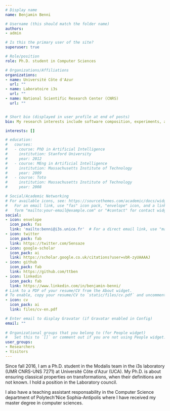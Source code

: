 ```yaml
---
# Display name
name: Benjamin Benni

# Username (this should match the folder name)
authors:
- admin

# Is this the primary user of the site?
superuser: true

# Role/position
role: Ph.D. student in Computer Sciences

# Organizations/Affiliations
organizations:
- name: Université Côte d'Azur
  url: ""
- name: Laboratoire i3s
  url: ""
- name: National Scientific Research Center (CNRS)
  url: ""


# Short bio (displayed in user profile at end of posts)
bio: My research interests include software composition, experiments, and coffee.

interests: []

# education:
#   courses:
#   - course: PhD in Artificial Intelligence
#     institution: Stanford University
#     year: 2012
#   - course: MEng in Artificial Intelligence
#     institution: Massachusetts Institute of Technology
#     year: 2009
#   - course: Toto
#     institution: Massachusetts Institute of Technology
#     year: 2008

# Social/Academic Networking
# For available icons, see: https://sourcethemes.com/academic/docs/widgets/#icons
#   For an email link, use "fas" icon pack, "envelope" icon, and a link in the
#   form "mailto:your-email@example.com" or "#contact" for contact widget.
social:
- icon: envelope
  icon_pack: fas
  link: 'mailto:benni@i3s.unice.fr'  # For a direct email link, use "mailto:test@example.org".
- icon: twitter
  icon_pack: fab
  link: https://twitter.com/Sensaze
- icon: google-scholar
  icon_pack: ai
  link: https://scholar.google.co.uk/citations?user=vbR-zyUAAAAJ
- icon: github
  icon_pack: fab
  link: https://github.com/ttben
- icon: linkedin
  icon_pack: fab
  link: https://www.linkedin.com/in/benjamin-benni/
# Link to a PDF of your resume/CV from the About widget.
# To enable, copy your resume/CV to `static/files/cv.pdf` and uncomment the lines below.  
- icon: cv
  icon_pack: ai
  link: files/cv-en.pdf

# Enter email to display Gravatar (if Gravatar enabled in Config)
email: ""
  
# Organizational groups that you belong to (for People widget)
#   Set this to `[]` or comment out if you are not using People widget.  
user_groups:
- Researchers
- Visitors
---
```


Since fall 2016, I am a Ph.D. student in the Modalis team in the i3s laboratory (UMR CNRS-UNS 7271) at Université Côte d'Azur (UCA). 
My Ph.D. is about ensuring classical properties on transformations, when their definitions are not known.
I hold a position in the Laboratory council.

I also have a teaching assistant responsability in the Computer Science department of Polytech'Nice Sophia-Antipolis where I have received my master degree in computer sciences.